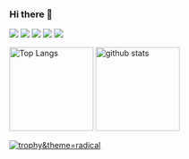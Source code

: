 ### Hi there 👋

<!--
**matsuda-slab/matsuda-slab** is a ✨ _special_ ✨ repository because its `README.md` (this file) appears on your GitHub profile.

Here are some ideas to get you started:

- 🔭 I’m currently working on ...
- 🌱 I’m currently learning ...
- 👯 I’m looking to collaborate on ...
- 🤔 I’m looking for help with ...
- 💬 Ask me about ...
- 📫 How to reach me: ...
- 😄 Pronouns: ...
- ⚡ Fun fact: ...
-->

![](https://img.shields.io/badge/-Vim-019733.svg?logo=vim&style=flat)
![](https://img.shields.io/badge/-Linux-6C6694.svg?logo=linux&style=flat)
![](https://img.shields.io/badge/-C-black.svg?logo=c&style=flat)
![](https://img.shields.io/badge/-Python-F9DC3E.svg?logo=python&style=flat)
![](https://img.shields.io/badge/-PyTorch-lightgray.svg?logo=pytorch&style=flat)

<p align="left">
  <img alt="Top Langs" height="150px" src="https://github-readme-stats.vercel.app/api?username=matsuda-slab&count_private=true&show_icons=true&theme=radical" />
  <img alt="github stats" height="150px" src="https://github-readme-stats.vercel.app/api/top-langs/?username=matsuda-slab&layout=compact&theme=radical" />  
</p>

[![trophy](https://github-profile-trophy.vercel.app/?username=matsuda-slab)&theme=radical](https://github.com/ryo-ma/github-profile-trophy)
